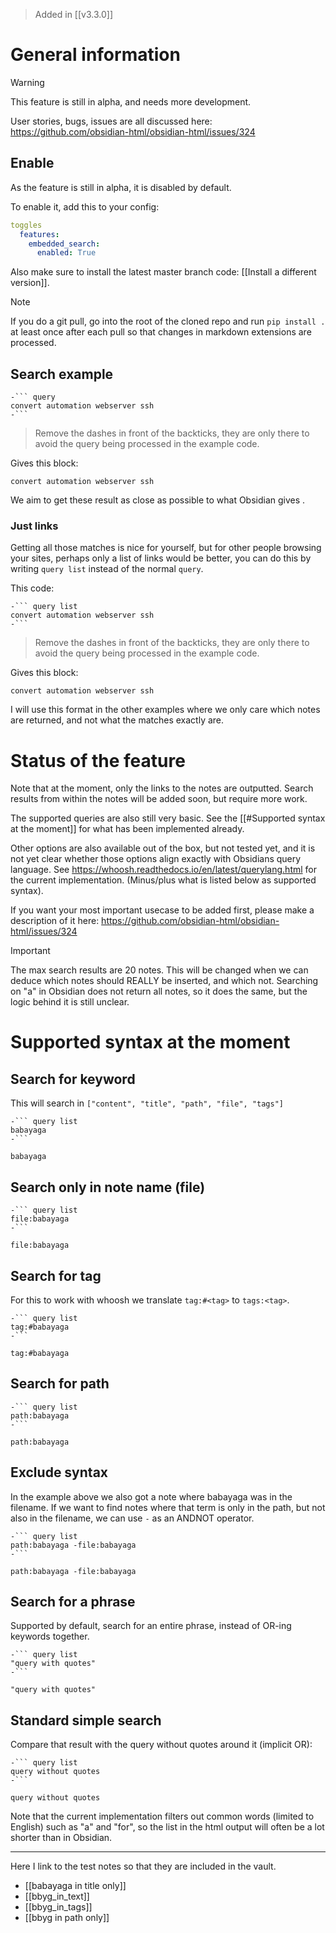 > Added in [[v3.3.0]]

# General information
> [!warning]
> This feature is still in alpha, and needs more development.
>
>User stories, bugs, issues are all discussed here: https://github.com/obsidian-html/obsidian-html/issues/324

## Enable
As the feature is still in alpha, it is disabled by default.

To enable it, add this to your config:

``` yaml
toggles
  features:
    embedded_search:
      enabled: True
```

Also make sure to install the latest master branch code: [[Install a different version]]. 

> [!note]
> If you do a git pull, go into the root of the cloned repo and run `pip install .`  at least once after each pull so that changes in markdown extensions are processed.

## Search example

```
-``` query
convert automation webserver ssh
-```
```

> Remove the dashes in front of the backticks, they are only there to avoid the query being processed in the example code.

Gives this block:

``` query
convert automation webserver ssh
```

We aim to get these result as close as possible to what Obsidian gives .

### Just links
Getting all those matches is nice for yourself, but for other people browsing your sites, perhaps only a list of links would be better, you can do this by writing `query list` instead of the normal `query`.

This code:

``` 
-``` query list
convert automation webserver ssh
-```
```

> Remove the dashes in front of the backticks, they are only there to avoid the query being processed in the example code.

Gives this block:

``` query list
convert automation webserver ssh
```

I will use this format in the other examples where we only care which notes are returned, and not what the matches exactly are.

# Status of the feature
Note that at the moment, only the links to the notes are outputted. Search results from within the notes will be added soon, but require more work.

The supported queries are also still very basic. See the [[#Supported syntax at the moment]] for what has been implemented already.

Other options are also available out of the box, but not tested yet, and it is not yet clear whether those options align exactly with Obsidians query language. See https://whoosh.readthedocs.io/en/latest/querylang.html for the current implementation. (Minus/plus what is listed below as supported syntax).

If you want your most important usecase to be added first, please make a description of it here: https://github.com/obsidian-html/obsidian-html/issues/324

> [!important]
> The max search results are 20 notes. This will be changed when we can deduce which notes should REALLY be inserted, and which not. Searching on "a" in Obsidian does not return all notes, so it does the same, but the logic behind it is still unclear.


# Supported syntax at the moment
## Search for keyword
This will search in `["content", "title", "path", "file", "tags"]`

```
-``` query list
babayaga
-```
```


``` query list
babayaga
```

## Search only in note name (file)
```
-``` query list
file:babayaga
-```
```

``` query list
file:babayaga
```

## Search for tag
For this to work with whoosh we translate `tag:#<tag>` to `tags:<tag>`.

```
-``` query list
tag:#babayaga
-```
```

``` query list
tag:#babayaga
```

## Search for path

```
-``` query list
path:babayaga
-```
```

``` query list
path:babayaga
```


## Exclude syntax
In the example above we also got a note where babayaga was in the filename. If we want to find notes where that term is only in the path, but not also in the filename, we can use `-` as an ANDNOT operator.

```
-``` query list
path:babayaga -file:babayaga
-```
```

``` query list
path:babayaga -file:babayaga
```


## Search for a phrase
Supported by default, search for an entire phrase, instead of OR-ing keywords together.

```
-``` query list
"query with quotes"
-```
```

``` query list
"query with quotes"
```

## Standard simple search
Compare that result with the query without quotes around it (implicit OR):

```
-``` query list
query without quotes
-```
```

``` query list
query without quotes
```

Note that the current implementation filters out common words (limited to English) such as "a" and "for", so the list in the html output will often be a lot shorter than in Obsidian.


--------

Here I link to the test notes so that they are included in the vault.

- [[babayaga in title only]]
- [[bbyg_in_text]]
- [[bbyg_in_tags]]
- [[bbyg in path only]]